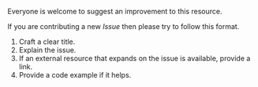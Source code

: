 Everyone is welcome to suggest an improvement to this resource.

If you are contributing a new *Issue* then please try to follow this format.

1. Craft a clear title.
2. Explain the issue.
3. If an external resource that expands on the issue is available, provide a link.
4. Provide a code example if it helps.
